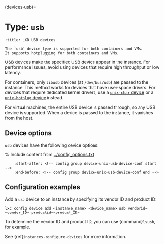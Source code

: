 (devices-usb)=
# Type: `usb`

```{youtube} https://www.youtube.com/watch?v=SAord28VS4g
:title: LXD USB devices
```

```{note}
The `usb` device type is supported for both containers and VMs.
It supports hotplugging for both containers and VMs.
```

USB devices make the specified USB device appear in the instance.
For performance issues, avoid using devices that require high throughput or low latency.

For containers, only `libusb` devices (at `/dev/bus/usb`) are passed to the instance.
This method works for devices that have user-space drivers.
For devices that require dedicated kernel drivers, use a [`unix-char` device](devices-unix-char) or a [`unix-hotplug` device](devices-unix-hotplug) instead.

For virtual machines, the entire USB device is passed through, so any USB device is supported.
When a device is passed to the instance, it vanishes from the host.

## Device options

`usb` devices have the following device options:

% Include content from [../config_options.txt](../config_options.txt)
```{include} ../config_options.txt
    :start-after: <!-- config group device-unix-usb-device-conf start -->
    :end-before: <!-- config group device-unix-usb-device-conf end -->
```

## Configuration examples

Add a `usb` device to an instance by specifying its vendor ID and product ID:

    lxc config device add <instance_name> <device_name> usb vendorid=<vendor_ID> productid=<product_ID>

To determine the vendor ID and product ID, you can use {command}`lsusb`, for example.

See {ref}`instances-configure-devices` for more information.
